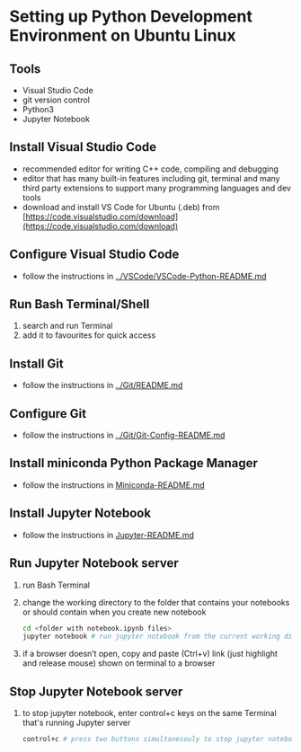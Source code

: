 # Setting up Python Development Environment on Ubuntu Linux

## Tools

- Visual Studio Code
- git version control
- Python3
- Jupyter Notebook

## Install Visual Studio Code

- recommended editor for writing C++ code, compiling and debugging
- editor that has many built-in features including git, terminal and many third party extensions to support many programming languages and dev tools
- download and install VS Code for Ubuntu (.deb) from [https://code.visualstudio.com/download](https://code.visualstudio.com/download)

## Configure Visual Studio Code

- follow the instructions in [../VSCode/VSCode-Python-README.md](../VSCode/VSCode-Python-README.md)

## Run Bash Terminal/Shell

1. search and run Terminal
2. add it to favourites for quick access

## Install Git

- follow the instructions in [../Git/README.md](../Git/README.md)

## Configure Git

- follow the instructions in [../Git/Git-Config-README.md](../Git/Git-Config-README.md)

## Install miniconda Python Package Manager

- follow the instructions in [Miniconda-README.md](Miniconda-README.md)

## Install Jupyter Notebook

- follow the instructions in [Jupyter-README.md](Jupyter-README.md)

## Run Jupyter Notebook server

1. run Bash Terminal
2. change the working directory to the folder that contains your notebooks or should contain when you create new notebook

    ```bash
    cd <folder with notebook.ipynb files>
    jupyter notebook # run jupyter notebook from the current working directory
    ```

3. if a browser doesn’t open, copy and paste (Ctrl+v) link (just highlight and release mouse) shown on terminal to a browser

## Stop Jupyter Notebook server

1. to stop jupyter notebook, enter control+c keys on the same Terminal that's running Jupyter server

    ```bash
    control+c # press two buttons simultanesouly to stop jupyter notebook server
    ```
